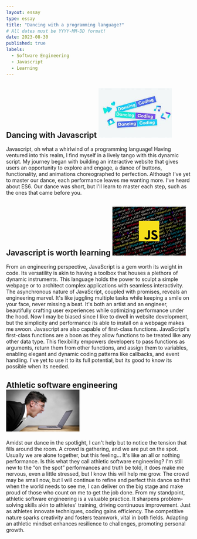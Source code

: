 ```yaml
---
layout: essay
type: essay
title: "Dancing with a programming language?"
# All dates must be YYYY-MM-DD format!
date: 2023-08-30
published: true
labels:
  - Software Engineering
  - Javascript
  - Learning
---
```


## Dancing with Javascript <img width="200px" class="rounded float-start pe-4" src="../img/difficulty/dancingcoding.jpg">

Javascript, oh what a whirlwind of a programming language! Having ventured into this realm, I find myself in a lively tango with this dynamic script. My journey began with building an interactive website that gives users an opportunity to explore and engage, a dance of buttons, functionality, and animations choreographed to perfection. Although I’ve yet to master our dance, each performance leaves me wanting more. I’ve heard about ES6. Our dance was short, but I'll learn to master each step, such as the ones that came before you.

## Javascript is worth learning <img width="200px" class="rounded float-start pe-4" src="../img/difficulty/javascript.jpg">

From an engineering perspective, JavaScript is a gem worth its weight in code. Its versatility is akin to having a toolbox that houses a plethora of dynamic instruments. This language holds the power to sculpt a simple webpage or to architect complex applications with seamless interactivity. The asynchronous nature of JavaScript, coupled with promises, reveals an engineering marvel. It's like juggling multiple tasks while keeping a smile on your face, never missing a beat. It's both an artist and an engineer, beautifully crafting user experiences while optimizing performance under the hood. Now I may be biased since I like to dwell in website development, but the simplicity and performance its able to install on a webpage makes me swoon. Javascript are also capable of first-class functions. JavaScript's first-class functions are a boon as they allow functions to be treated like any other data type. This flexibility empowers developers to pass functions as arguments, return them from other functions, and assign them to variables, enabling elegant and dynamic coding patterns like callbacks, and event handling. I've yet to use it to its full potential, but its good to know its possible when its needed.

## Athletic software engineering <img width="200px" class="rounded float-start pe-4" src="../img/difficulty/athletic.jpg">

Amidst our dance in the spotlight, I can't help but to notice the tension that fills around the room. A crowd is gathering, and we are put on the spot. Usually we are alone together, but this feeling… It's like an all or nothing performance. Is this what they call athletic software engineering? I'm still new to the “on the spot” performances and truth be told, it does make me nervous, even a little stressed, but I know this will help me grow. The crowd may be small now, but I will continue to refine and perfect this dance so that when the world needs to see me, I can deliver on the big stage and make proud of those who count on me to get the job done. From my standpoint, athletic software engineering is a valuable practice. It sharpens problem-solving skills akin to athletes' training, driving continuous improvement. Just as athletes innovate techniques, coding gains efficiency. The competitive nature sparks creativity and fosters teamwork, vital in both fields. Adapting an athletic mindset enhances resilience to challenges, promoting personal growth.
